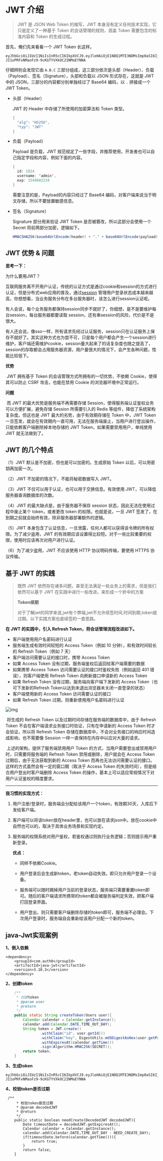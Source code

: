 # JWT 介绍

> JWT 是 JSON Web Token 的缩写，JWT 本身没有定义任何技术实现，它只是定义了一种基于 Token 的会话管理的规则，涵盖 Token
> 需要包含的标准内容和 Token 的生成过程。

首先，俺们先来看看一个 JWT Token 长这样。

```
eyJhbGciOiJIUzI1NiIsInR5cCI6IkpXVCJ9.eyJleHAiOjE1NDQ1MTE3NDMsImp0aSI6IjYxYmVmNjkyLTE4M2ItNGYxYy1hZjE1LWUwMDM0MTczNzkxOSJ9.CZzB2-JI1oPRFxNMaoFz9-9cKGTYVXkOC2INMoEYNNA
```

仔细辨别会发现它由 `A.B.C` 三部分组成，这三部分依次是头部（Header）、负载（Payload）、签名（Signature），头部和负载以 JSON
形式存在，这就是 JWT 中的 JSON，三部分的内容都分别单独经过了 Base64 编码，以 `.` 拼接成一个 JWT Token。

- 头部（Header）

  JWT 的 Header 中存储了所使用的加密算法和 Token 类型。

  ```java
  {
    "alg": "HS256",
    "typ": "JWT"
  }
  ```

- 负载（Payload）

  Payload 是负载，JWT 规范规定了一些字段，并推荐使用，开发者也可以自己指定字段和内容，例如下面的内容。

  ```java
  {
    id: 1024
    username: 'admin',
    exp: 1544602234
  }
  ```

  需要注意的是，Payload的内容只经过了 Base64 编码，对客户端来说当于明文存储，所以不要放置敏感信息。

- 签名（Signature）

  Signature 部分用来验证 JWT Token 是否被篡改，所以这部分会使用一个 Secret 将前两部分加密，逻辑如下。

  ```java
  HMACSHA256(base64UrlEncode(header) + "." + base64UrlEncode(payload), secret)
  ```

## JWT 优势 & 问题

**思考一下：**

为什么要用JWT？

互联网服务离不开用户认证，传统的认证方式是通过cookie和session的方式进行认证，但是分布式web应用的普及，通过[session](https://so.csdn.net/so/search?q=session&spm=1001.2101.3001.7020)
管理用户登录状态成本越来越高，你想想看，当业务服务分布在多台服务器时，该怎么进行session认证呢。

有人会说，每个业务服务都保持session同步不就好了，你细想，是不是要维护每台session，每台服务器都要读取
session，还有串session的风险，代价是不是很大。

有人还会说，像sso一样，所有请求先经过认证服务，session只在认证服务上保存不就好了。其实这种方式也为尝不可，只是每个用户都会产生一个session进行维护，客户端还需维护cookie，session量大起来了的话复杂度也随之提高了，session的存取都会占用服务器资源，用户量很大的情况下，会产生各种问题，性能比较低下。

**优势**

​ JWT 拥有基于 Token 的会话管理方式所拥有的一切优势，不依赖 Cookie，使得其可以防止 CSRF 攻击，也能在禁用 Cookie
的浏览器环境中正常运行。

**问题**

​ 而 JWT 的最大优势是服务端不再需要存储 Session，使得服务端认证鉴权业务可以方便扩展，避免存储 Session 所需要引入的 Redis
等组件，降低了系统架构复杂度。但这也是 JWT 最大的劣势，由于有效期存储在 Token 中，JWT Token
一旦签发，就会在有效期内一直可用，无法在服务端废止，当用户进行登出操作，只能依赖客户端删除掉本地存储的 JWT
Token，如果需要禁用用户，单纯使用 JWT 就无法做到了。

## JWT 的几个特点

（1）JWT 默认是不加密，但也是可以加密的。生成原始 Token 以后，可以用密钥再加密一次。

（2）JWT 不加密的情况下，不能将秘密数据写入 JWT。

（3）JWT 不仅可以用于认证，也可以用于交换信息。有效使用 JWT，可以降低服务器查询数据库的次数。

（4）JWT 的最大缺点是，由于服务器不保存 session 状态，因此无法在使用过程中废止某个 token，或者更改 token 的权限。也就是说，一旦
JWT 签发了，在到期之前就会始终有效，除非服务器部署额外的逻辑。

（5）JWT 本身包含了认证信息，一旦泄露，任何人都可以获得该令牌的所有权限。为了减少盗用，JWT
的有效期应该设置得比较短。对于一些比较重要的权限，使用时应该再次对用户进行认证。

（6）为了减少盗用，JWT 不应该使用 HTTP 协议明码传输，要使用 HTTPS 协议传输。

## 基于 JWT 的实践

> 既然 JWT 依然存在诸多问题，甚至无法满足一些业务上的需求，但是我们依然可以基于 JWT 在实践中进行一些改进，来形成一个折中的方案
>
> **Token续期**
>
> 对于了解jwt的同学来说,jwt有个弊端,jwt不允许续签时间,时间到期,token就过期。以下实践方案也是续签的一直思路。

**在 JWT 的实践中，引入 Refresh Token，将会话管理流程改进如下。**

- 客户端使用用户名密码进行认证
- 服务端生成有效时间较短的 Access Token（例如 10 分钟），和有效时间较长的 Refresh Token（例如 7 天）
- 客户端访问需要认证的接口时，携带 Access Token
- 如果 Access Token 没有过期，服务端鉴权后返回给客户端需要的数据
- 如果携带 Access Token 访问需要认证的接口时鉴权失败（例如返回 401 错误），则客户端使用 Refresh Token 向刷新接口申请新的
  Access Token
- 如果 Refresh Token 没有过期，服务端向客户端下发新的 Access Token（也可下发新的Refresh Token以达到未退出浏览器未关闭一直登录的状态）
- 客户端使用新的 Access Token 访问需要认证的接口
- 如果 Refresh Token 过期，则重新使用用户名密码进行认证

![img](http://img.lindaifeng.vip/typora-picgo-tuchaung/20230414143607.jpeg)

​ 将生成的 Refresh Token 以及过期时间存储在服务端的数据库中，由于 Refresh Token 不会在客户端请求业务接口时验证，只有在申请新的
Access Token 时才会验证，所以将 Refresh Token 存储在数据库中，不会对业务接口的响应时间造成影响，也不需要像 Session
一样一直保持在内存中以应对大量的请求。

​ 上述的架构，提供了服务端禁用用户 Token 的方式，当用户需要登出或禁用用户时，只需要将服务端的 Refresh Token 禁用或删除，用户就会在
Access Token 过期后，由于无法获取到新的 Access Token 而再也无法访问需要认证的接口。这样的方式虽然会有一定的窗口期（取决于
Access Token 的失效时间），但是结合用户登出时客户端删除 Access Token 的操作，基本上可以适应常规情况下对用户认证鉴权的精度要求。

------

**我习惯的实现方式：**

1. 用户注册/登录时，服务端会分配给该用户一个token，有效期30天，入库后下发给客户端。

2. 客户端可以将该token放在header里，也可以放在请求json中。放在cookie中自然也可以的，取决于具体业务场景和实现约定。

3. 服务端的权限系统对用户鉴权，若鉴权通过则执行业务逻辑；否则提示用户重新登录。

   **优点：**

    - 同样不依赖Cookie。

    - 用户登录后会生成新token，老token自动失效。即只允许用户登录一个设备。

    - 服务端可以随时踢掉用户当前的登录状态，服务端只需要重置token即可。随后的客户端请求所携带的token都会被服务端判定失效，把客户端打回登录界面。

    - 用户登出，则只需要客户端删除存储的token即可，服务端不必理会。下次用户登录时，服务端自会重新给该用户分配一个新的token。

## **java-Jwt实现案例**

**1、倒入依赖**

```
<dependency>
    <groupId>com.auth0</groupId>
    <artifactId>java-jwt</artifactId>
    <version>3.10.3</version>
</dependency>
```

**2、创建token**

```java
 	/**
     * 创建token
     * @param user
     * @return
     */
    public static String createToken(Users user){
        Calendar calendar = Calendar.getInstance();
        calendar.add(Calendar.DATE,TIME_OUT_DAY);
        String token = JWT.create()
                .withClaim("id", user.getId())
                .withClaim("key", DigestUtils.md5DigestAsHex(user.getPassword().getBytes()))
                .withExpiresAt(calendar.getTime())
                .sign(Algorithm.HMAC256(SECRET));
        return token;
    }

```

**3、生成token**

```
eyJhbGciOiJIUzI1NiIsInR5cCI6IkpXVCJ9.eyJleHAiOjE1NDQ1MTE3NDMsImp0aSI6IjYxYmVmNjkyLTE4M2ItNGYxYy1hZjE1LWUwMDM0MTczNzkxOSJ9.CZzB2-JI1oPRFxNMaoFz9-9cKGTYVXkOC2INMoEYNNA
```

**4、校验token是否过期**

```
 /**
     * 校验token是否过期
     * @param decodedJWT
     * @return
     */
    public static boolean needCreate(DecodedJWT decodedJWT){
        Date timeoutDate = decodedJWT.getExpiresAt();
        Calendar calendar = Calendar.getInstance();
        calendar.add(Calendar.DATE,TIME_OUT_DAY - NEED_CREATE_DAY);
        if(timeoutDate.before(calendar.getTime())){
            return true;
        }
        return false;
    }
```

